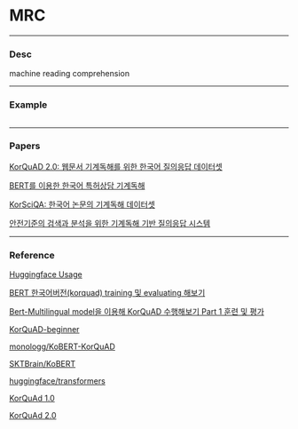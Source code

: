 # MRC

******************
### Desc
machine reading comprehension


******************
### Example
```python

```



******************
### Papers
[KorQuAD 2.0: 웹문서 기계독해를 위한 한국어 질의응답 데이터셋](https://s3.us-west-2.amazonaws.com/secure.notion-static.com/d137f3a9-a328-456d-ad90-6a919af678e6/KorQuAD_2.0_paper.pdf?X-Amz-Algorithm=AWS4-HMAC-SHA256&X-Amz-Credential=AKIAT73L2G45O3KS52Y5%2F20210102%2Fus-west-2%2Fs3%2Faws4_request&X-Amz-Date=20210102T040653Z&X-Amz-Expires=86400&X-Amz-Signature=2d49651ad5f311c84badd2be9a88166eef21b8c8f5323019c33de8b83708ab44&X-Amz-SignedHeaders=host&response-content-disposition=filename%20%3D%22KorQuAD_2.0_paper.pdf%22)

[BERT를 이용한 한국어 특허상담 기계독해](https://s3.us-west-2.amazonaws.com/secure.notion-static.com/f62fcb85-4610-4917-9711-c0f78b613ef0/journal_ktsde_9-4_752015269.pdf?X-Amz-Algorithm=AWS4-HMAC-SHA256&X-Amz-Credential=AKIAT73L2G45O3KS52Y5%2F20210102%2Fus-west-2%2Fs3%2Faws4_request&X-Amz-Date=20210102T041027Z&X-Amz-Expires=86400&X-Amz-Signature=9af79a94436c73274043d0433eebe7a18c381c8e3320ef8eddb14e848769af62&X-Amz-SignedHeaders=host&response-content-disposition=filename%20%3D%22journal_ktsde_9-4_752015269.pdf%22)

[KorSciQA: 한국어 논문의 기계독해 데이터셋](https://s3.us-west-2.amazonaws.com/secure.notion-static.com/974457dd-4ae5-4c7b-8003-61955dd9efa9/KorSciQA____.pdf?X-Amz-Algorithm=AWS4-HMAC-SHA256&X-Amz-Credential=AKIAT73L2G45O3KS52Y5%2F20210102%2Fus-west-2%2Fs3%2Faws4_request&X-Amz-Date=20210102T041051Z&X-Amz-Expires=86400&X-Amz-Signature=015ac324b90f8f1b3b8266e15cfae0517d2d64a22e172bd3c78d82b274b6e04a&X-Amz-SignedHeaders=host&response-content-disposition=filename%20%3D%22KorSciQA_%25ED%2595%259C%25EA%25B5%25AD%25EC%2596%25B4_%25EB%2585%25BC%25EB%25AC%25B8%25EC%259D%2598_%25EA%25B8%25B0%25EA%25B3%2584%25EB%258F%2585%25ED%2595%25B4_%25EB%258D%25B0%25EC%259D%25B4%25ED%2584%25B0%25EC%2585%258B.pdf%22)

[안전기준의 검색과 분석을 위한 기계독해 기반 질의응답 시스템](https://s3.us-west-2.amazonaws.com/secure.notion-static.com/81ca9b80-f9ac-47cc-9d96-6f0b614c20bc/__________________________.pdf?X-Amz-Algorithm=AWS4-HMAC-SHA256&X-Amz-Credential=AKIAT73L2G45O3KS52Y5%2F20210102%2Fus-west-2%2Fs3%2Faws4_request&X-Amz-Date=20210102T041106Z&X-Amz-Expires=86400&X-Amz-Signature=c35424e78acb0a735cdc4abd8f0a17c6e978d2e2d07aeec031bfa00ba170664d&X-Amz-SignedHeaders=host&response-content-disposition=filename%20%3D%22__________________________.pdf%22)


******************
### Reference
[Huggingface Usage](https://huggingface.co/transformers/usage.html)

[BERT 한국어버전(korquad) training 및 evaluating 해보기](https://buttercoconut.xyz/323/)

[Bert-Multilingual model을 이용해 KorQuAD 수행해보기 Part 1 훈련 및 평가](http://mlgalaxy.blogspot.com/2019/01/bert-multilingual-model-korquad-part-1.html?m=1)

[KorQuAD-beginner](https://github.com/graykode/KorQuAD-beginner)

[monologg/KoBERT-KorQuAD](https://github.com/monologg/KoBERT-KorQuAD)

[SKTBrain/KoBERT](https://github.com/SKTBrain/KoBERT)

[huggingface/transformers](https://github.com/huggingface/transformers)

[KorQuAd 1.0](https://korquad.github.io/category/1.0_KOR.html)

[KorQuAd 2.0](https://korquad.github.io/)
